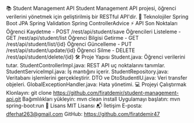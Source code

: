 📚 Student Management API
Student Management API projesi, öğrenci verilerini yönetmek için geliştirilmiş bir RESTful API'dir.
🚀 Teknolojiler
Spring Boot
JPA
Spring Validation
Spring ControllerAdvice
⚡ API Son Noktaları
Öğrenci Kaydetme - POST /rest/api/student/save
Öğrencileri Listeleme - GET /rest/api/student/list
Öğrenci Bilgisi Getirme - GET /rest/api/student/list/{id}
Öğrenci Güncelleme - PUT /rest/api/student/update/{id}
Öğrenci Silme - DELETE /rest/api/student/delete/{id}
🛠️ Proje Yapısı
Student.java: Öğrenci verilerini tutar.
StudentControllerImpl.java: REST API uç noktalarını tanımlar.
StudentServiceImpl.java: İş mantığını içerir.
StudentRepository.java: Veritabanı işlemlerini gerçekleştirir.
DTO ve DtoStudentIU.java: Veri transfer objeleri.
GlobalExceptionHandler.java: Hata yönetimi.
💻 Projeyi Çalıştırmak
Klonlayın: git clone https://github.com/firatdemir/student-management-api.git
Bağımlılıkları yükleyin: mvn clean install
Uygulamayı başlatın: mvn spring-boot:run
📜 Lisans
MIT Lisansı
📬 İletişim
E-posta: dferhat263@gmail.com
GitHub: https://github.com/firatdemir47
